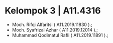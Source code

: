 # Kelompok 3 | A11.4316
- Moch. Rifqi Alfaritsi ( A11.2019.11830 ).;
- Moch. Syafrizal Azhar ( A11.2019.12014 ).;
- Muhammad Qodimatul Rafli ( A11.2019.11891 ).;
